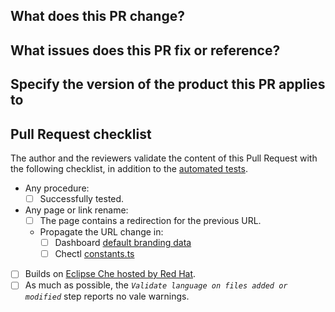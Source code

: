 
<!-- 
Please use one of the following prefixes for the title:
docs: Documentation not including procedures. Engineering review is mandatory.
procedures: Documentation including procedures. Testing procedures is mandatory. Engineering and QE review is mandatory (Engineering can review on behalf of QE). 
chore: Routine, release, tooling, version upgrades.
fix: Fix build, language, links, or metadata.
-->

<!-- Read our [Contribution guide](https://github.com/eclipse/che-docs/blob/master/CONTRIBUTING.adoc) before submitting a PR. -->

## What does this PR change?

## What issues does this PR fix or reference?

## Specify the version of the product this PR applies to

## Pull Request checklist

The author and the reviewers validate the content of this Pull Request with the following checklist, in addition to the [automated tests](code_review_checklist.adoc).

- Any procedure:
  - [ ] Successfully tested.
- Any page or link rename:
  - [ ] The page contains a redirection for the previous URL.
  - Propagate the URL change in:
    - [ ] Dashboard [default branding data](https://github.com/eclipse-che/che-dashboard/blob/main/src/services/bootstrap/branding.constant.ts)
    - [ ] Chectl [constants.ts](https://github.com/che-incubator/chectl/blob/master/src/constants.ts)
- [ ] Builds on [Eclipse Che hosted by Red Hat](https://workspaces.openshift.com).
- [ ] As much as possible, the *`Validate language on files added or modified`* step reports no vale warnings.
